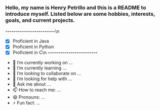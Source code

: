 ### Hello, my name is Henry Petrillo and this is a README to introduce myself. Listed below are some hobbies, interests, goals, and current projects.

**------------------------**\n
- [x] Proficient in Java
- [x] Proficient in Python
- [x] Proficient in C\n
**------------------------**

- 🔭 I’m currently working on ...
- 🌱 I’m currently learning ...
- 👯 I’m looking to collaborate on ...
- 🤔 I’m looking for help with ...
- 💬 Ask me about ...
- 📫 How to reach me: ...
- 😄 Pronouns: ...
- ⚡ Fun fact: ...

